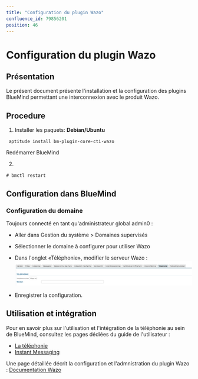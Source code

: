 ```yaml
---
title: "Configuration du plugin Wazo"
confluence_id: 79856201
position: 46
---
```

# Configuration du plugin Wazo


## Présentation

Le présent document présente l'installation et la configuration des plugins BlueMind permettant une interconnexion avec le produit Wazo.


## Procedure

1. Installer les paquets:
**Debian/Ubuntu**

```
 aptitude install bm-plugin-core-cti-wazo
```

Redémarrer BlueMind 

2. 

```
# bmctl restart
```


## Configuration dans BlueMind

### Configuration du domaine

Toujours connecté en tant qu'administrateur global admin0 :

- Aller dans Gestion du système > Domaines supervisés
- Sélectionner le domaine à configurer pour utiliser Wazo
- Dans l'onglet «Téléphonie», modifier le serveur Wazo :![](../attachments/79856201/79856203.png)

- Enregistrer la configuration.


## Utilisation et intégration

Pour en savoir plus sur l'utilisation et l'intégration de la téléphonie au sein de BlueMind, consultez les pages dédiées du guide de l'utilisateur :

- [La téléphonie](/Guide_de_l_utilisateur/La_téléphonie/)
- [Instant Messaging](https://forge.bluemind.net/confluence/display/LATEST/La+messagerie+instantanee)


Une page détaillée décrit la configuration et l'admnistration du plugin Wazo : [Documentation Wazo](/Base_de_connaissance/Documentation_Wazo/)


